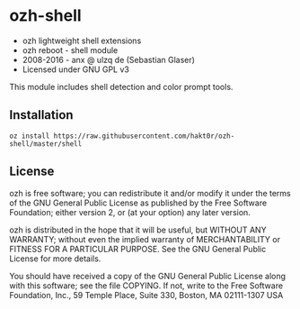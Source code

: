 ozh-shell
========

* ozh lightweight shell extensions
* ozh reboot - shell module
* 2008-2016 - anx @ ulzq de (Sebastian Glaser)
* Licensed under GNU GPL v3

This module includes shell detection and color prompt tools.

Installation
------------

    oz install https://raw.githubusercontent.com/hakt0r/ozh-shell/master/shell

License
-------

ozh is free software; you can redistribute it and/or modify
it under the terms of the GNU General Public License as published by
the Free Software Foundation; either version 2, or (at your option)
any later version.

ozh is distributed in the hope that it will be useful,
but WITHOUT ANY WARRANTY; without even the implied warranty of
MERCHANTABILITY or FITNESS FOR A PARTICULAR PURPOSE.  See the
GNU General Public License for more details.

You should have received a copy of the GNU General Public License
along with this software; see the file COPYING.  If not, write to
the Free Software Foundation, Inc., 59 Temple Place, Suite 330,
Boston, MA 02111-1307 USA
